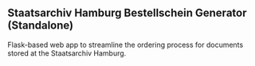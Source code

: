## Staatsarchiv Hamburg Bestellschein Generator (Standalone)

Flask-based web app to streamline the ordering process for documents stored at the Staatsarchiv Hamburg.
